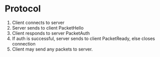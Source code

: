 # Protocol

1. Client connects to server
2. Server sends to client PacketHello
3. Client responds to server PacketAuth
4. If auth is successful, server sends to client PacketReady, else closes connection
5. Client may send any packets to server.